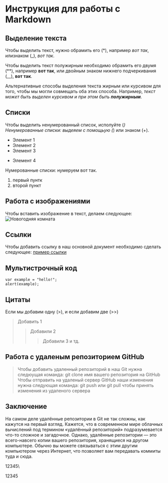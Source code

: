 # Инструкция для работы с Markdown

## Выделение текста

Чтобы выделить текст, нужно обрамить его (*), например *вот так*, илизнаком (_), _вот так_.

Чтобы выделить текст полужирным необходимо обрамить его двумя (**), например **вот так**, или двойным знаком нижнего подчеркивания (__), __вот так__.

Альтернативные способы выделения текста жирным или курсивом для того, чтобы мы могли совмещать оба этих способа. Например, _текст может быть выделен курсивом и при этом быть **полужирным**_.

## Списки

Чтобы выделить ненумерованный список, исполуйте (*)
Ненумерованные списки: выдеяем с помощьую (*) или знаком (+).
* Элемент 1
* Элемент 2
* Элемент 3
+ Элемент 4

Нумерованные списки: нумеруем вот так.
1. первый пунтк
2. второй пункт

## Работа с изображениями

Чтобы вставить изображение в текст, делаем следующее:
![Новогодняя комната](cambg_3.jpg)

## Ссылки

Чтобы добавить ссылку в наш основной документ необходимо сделать следующее:
[пример ссылки](http.example.com "Всплывающая посказка")

## Мультистрочный код

```
var example = "hello!";
alert(example);
```

## Цитаты

Если мы добавим одну (>), и если добавим две (>>)
> Добавить 1
>> Добавили 2
>>> Добавили 3 и тд.

## Работа с удаленым репозиторием GitHub

>Чтобы добавить удаленный репозиторий в наш Git нужна следюущая команда: git clone имя вашего репозитория на GitHub
>Чтобы отправить на удаленый сервер GitHub наши изменения нужна следующая команда: git push или git pull чтобы принять изменения из удаленого сервера

## Заключение

На самом деле удалённые репозитории в Git не так сложны, как кажутся на первый взгляд. Кажется, что в современном мире облачных вычислений под термином «удалённый репозиторий» подразумевается что-то сложное и загадочное. Однако, удалённые репозитории — это всего-навсего копии вашего репозитория, хранящиеся на другом компьютере. Обычно вы можете связываться с этим другим компьютером через Интернет, что позволяет вам передавать коммиты туда и сюда.

12345\

12345